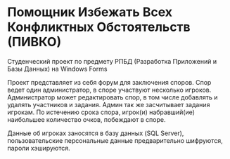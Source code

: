 # Помощник Избежать Всех Конфликтных Обстоятельств (ПИВКО)
Студенческий проект по предмету РПБД (Разработка Приложений и Базы Данных) на Windows Forms

Проект представляет из себя форум для заключения споров. Спор ведет один администратор, в споре участвуют несколько игроков. 
Администратор может редактировать спор, в том числе добавлять и удалять участников и задания. Админ так же засчитывает задания игрокам.
По истечению срока спора, игрок(и) набравший(ие) наибольшее количество очков, побеждают в споре.

Данные об игроках заносятся в базу данных (SQL Server), пользовательские персональные данные предварительно шифруются, пароли хэшируются.
